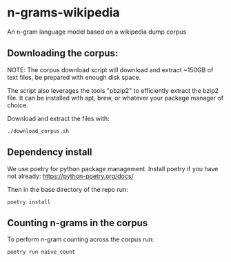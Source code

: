 # n-grams-wikipedia
An n-gram language model based on a wikipedia dump corpus

## Downloading the corpus:

NOTE: The corpus download script will download and extract ~150GB of text files, be prepared with enough disk space.

The script also leverages the tools "pbzip2" to efficiently extract the bzip2 file. It can be installed with apt, brew, or whatever your package manager of choice.

Download and extract the files with:
```
./download_corpus.sh
```

## Dependency install

We use poetry for python package management. Install poetry if you have not already: https://python-poetry.org/docs/

Then in the base directory of the repo run:
```
poetry install
```

## Counting n-grams in the corpus

To perform n-gram counting across the corpus run:

```
poetry run naive_count
```
